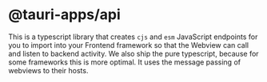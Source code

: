 # @tauri-apps/api

This is a typescript library that creates `cjs` and `esm` JavaScript endpoints for you to import into your Frontend framework so that the Webview can call and listen to backend activity. We also ship the pure typescript, because for some frameworks this is more optimal. It uses the message passing of webviews to their hosts.
